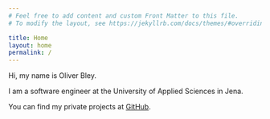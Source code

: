 ```yaml
---
# Feel free to add content and custom Front Matter to this file.
# To modify the layout, see https://jekyllrb.com/docs/themes/#overriding-theme-defaults

title: Home
layout: home
permalink: /
---
```


Hi, my name is Oliver Bley.

I am a software engineer at the University of Applied Sciences in Jena.

You can find my private projects at [GitHub](https://github.com/ovbly).
